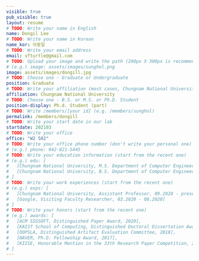 ```yaml
---
visible: true
pub_visible: true
layout: resume
# TODO: Write your name in English
name: Dongil Lee
# TODO: Write your name in Korean
name_kor: 이동일
# TODO: Write your email address
email: vfturtle@gmail.com
# TODO: Upload your image and write the path (200px X 300px is recommended)
# (e.g.) image: assets/images/sunghol.png
image: assets/images/dongill.jpg
# TODO: Choose one - Graduate or Undergraduate
position: Graduate
# TODO: Write your affiliation (most cases, Chungnam National University)
affiliation: Chungnam National University
# TODO: Choose one - B.S. or M.S. or Ph.D. Student
position-display: Ph.d. Student (part)
# TODO: Write /members/[your id] (e.g. /members/sunghol)
permalink: /members/dongill
# TODO: Write your start date in our lab
startdate: 202103
# TODO: Write your office 
office: "W2 502"
# TODO: Write your office phone number (don't write your personal one)
# (e.g.) phone: 042-821-5445
# TODO: Write your education information (start from the recent one)
# (e.g.) edu: [ 
#   [Chungnam National University, M.S. Department of Computer Engineering, 09. 2020 - present, "Advisor: Sungho Lee"], 
#   [Chungnam National University, B.S. Department of Computer Engineering, 03. 2016 - 02. 2020] 
# ]
# TODO: Write your work experiences (start from the recent one)
# (e.g.) exps: [
#   [Chungnam National University, Assistant Professor, 09.2020 - present],
#   [Google, Visiting Faculty Researcher, 03.2020 - 08.2020]
# ]
# TODO: Write your honors (start from the recent one)
# (e.g.) awards: [
#   [ACM SIGSOFT, Distinguished Paper Award, 2020],
#   [KAIST School of Computing, Distinguished Doctoral Dissertation Award, 2020],
#   [OOPSLA, Distinguished Artifact Evaluation Committee, 2018],
#   [NAVER, Ph.D. Fellowship Award, 2017],
#   [KIISE, Honorable Mention in the 33th Research Paper Competition, 2014],
# ]
---
```

<!-- TODO: Write an introductino to yourself (Feel free to write this in Korean)-->
